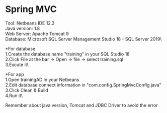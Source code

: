 # Spring MVC

Tool: Netbeans IDE 12.3\
Java version: 1.8\
Web Server: Apache Tomcat 9\
Database: Microsoft SQL Server Management Studio 18 - SQL Server 2019\

*For database\
1.Create the database name "training" in your SQL Studio 18\
2.Click File at the bar -> Open -> file -> select training.sql\
3.Excute it\

*For app\
1.Open trainingAD in your Netbeans\
2.Edit database connect information in "com.config.SpringMvcConfig.java"\
3.Click Clean & Build\
4.Run it\


Remember about java version, Tomcat and JDBC Driver to avoid the error
